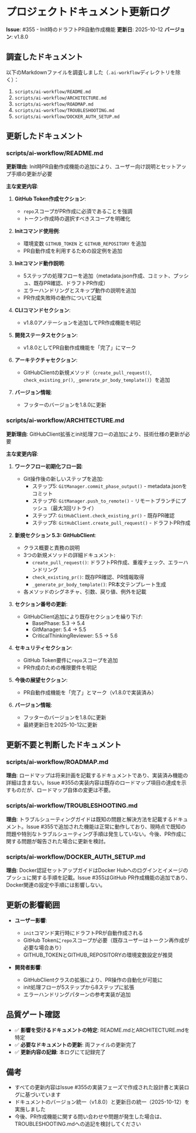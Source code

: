 # プロジェクトドキュメント更新ログ

**Issue**: #355 - Init時のドラフトPR自動作成機能
**更新日**: 2025-10-12
**バージョン**: v1.8.0

## 調査したドキュメント

以下のMarkdownファイルを調査しました（`.ai-workflow`ディレクトリを除く）：

1. `scripts/ai-workflow/README.md`
2. `scripts/ai-workflow/ARCHITECTURE.md`
3. `scripts/ai-workflow/ROADMAP.md`
4. `scripts/ai-workflow/TROUBLESHOOTING.md`
5. `scripts/ai-workflow/DOCKER_AUTH_SETUP.md`

## 更新したドキュメント

### scripts/ai-workflow/README.md

**更新理由**: Init時PR自動作成機能の追加により、ユーザー向け説明とセットアップ手順の更新が必要

**主な変更内容**:
1. **GitHub Token作成セクション**:
   - `repo`スコープがPR作成に必須であることを強調
   - トークン作成時の選択すべきスコープを明確化

2. **Initコマンド使用例**:
   - 環境変数 `GITHUB_TOKEN` と `GITHUB_REPOSITORY` を追加
   - PR自動作成を利用するための設定例を追加

3. **Initコマンド動作説明**:
   - 5ステップの処理フローを追加（metadata.json作成、コミット、プッシュ、既存PR確認、ドラフトPR作成）
   - エラーハンドリングとスキップ動作の説明を追加
   - PR作成失敗時の動作について記載

4. **CLIコマンドセクション**:
   - v1.8.0アノテーションを追加してPR作成機能を明記

5. **開発ステータスセクション**:
   - v1.8.0としてPR自動作成機能を「完了」にマーク

6. **アーキテクチャセクション**:
   - GitHubClientの新規メソッド（`create_pull_request()`, `check_existing_pr()`, `_generate_pr_body_template()`）を追加

7. **バージョン情報**:
   - フッターのバージョンを1.8.0に更新

### scripts/ai-workflow/ARCHITECTURE.md

**更新理由**: GitHubClient拡張とinit処理フローの追加により、技術仕様の更新が必要

**主な変更内容**:
1. **ワークフロー初期化フロー図**:
   - Git操作後の新しいステップを追加:
     - ステップ5: `GitManager.commit_phase_output()` - metadata.jsonをコミット
     - ステップ6: `GitManager.push_to_remote()` - リモートブランチにプッシュ（最大3回リトライ）
     - ステップ7: `GitHubClient.check_existing_pr()` - 既存PR確認
     - ステップ8: `GitHubClient.create_pull_request()` - ドラフトPR作成

2. **新規セクション 5.3: GitHubClient**:
   - クラス概要と責務の説明
   - 3つの新規メソッドの詳細ドキュメント:
     - `create_pull_request()`: ドラフトPR作成、重複チェック、エラーハンドリング
     - `check_existing_pr()`: 既存PR確認、PR情報取得
     - `_generate_pr_body_template()`: PR本文テンプレート生成
   - 各メソッドのシグネチャ、引数、戻り値、例外を記載

3. **セクション番号の更新**:
   - GitHubClient追加により既存セクションを繰り下げ:
     - BasePhase: 5.3 → 5.4
     - GitManager: 5.4 → 5.5
     - CriticalThinkingReviewer: 5.5 → 5.6

4. **セキュリティセクション**:
   - GitHub Token要件に`repo`スコープを追加
   - PR作成のための権限要件を明記

5. **今後の展望セクション**:
   - PR自動作成機能を「完了」とマーク（v1.8.0で実装済み）

6. **バージョン情報**:
   - フッターのバージョンを1.8.0に更新
   - 最終更新日を2025-10-12に更新

## 更新不要と判断したドキュメント

### scripts/ai-workflow/ROADMAP.md
**理由**: ロードマップは将来計画を記載するドキュメントであり、実装済み機能の詳細は含まない。Issue #355の実装内容は既存のロードマップ項目の達成を示すものだが、ロードマップ自体の変更は不要。

### scripts/ai-workflow/TROUBLESHOOTING.md
**理由**: トラブルシューティングガイドは既知の問題と解決方法を記載するドキュメント。Issue #355で追加された機能は正常に動作しており、現時点で既知の問題や特別なトラブルシューティング手順は発生していない。今後、PR作成に関する問題が報告された場合に更新を検討。

### scripts/ai-workflow/DOCKER_AUTH_SETUP.md
**理由**: Docker認証セットアップガイドはDocker Hubへのログインとイメージのプッシュに関する手順を記載。Issue #355はGitHub PR作成機能の追加であり、Docker関連の設定や手順には影響しない。

## 更新の影響範囲

- **ユーザー影響**:
  - `init`コマンド実行時にドラフトPRが自動作成される
  - GitHub Tokenに`repo`スコープが必要（既存ユーザーはトークン再作成が必要な場合あり）
  - GITHUB_TOKENとGITHUB_REPOSITORYの環境変数設定が推奨

- **開発者影響**:
  - GitHubClientクラスの拡張により、PR操作の自動化が可能に
  - init処理フローが5ステップから8ステップに拡張
  - エラーハンドリングパターンの参考実装が追加

## 品質ゲート確認

- ✅ **影響を受けるドキュメントの特定**: README.mdとARCHITECTURE.mdを特定
- ✅ **必要なドキュメントの更新**: 両ファイルの更新完了
- ✅ **更新内容の記録**: 本ログにて記録完了

## 備考

- すべての更新内容はIssue #355の実装フェーズで作成された設計書と実装ログに基づいています
- ドキュメントのバージョン統一（v1.8.0）と更新日の統一（2025-10-12）を実施しました
- 今後、PR作成機能に関する問い合わせや問題が発生した場合は、TROUBLESHOOTING.mdへの追記を検討してください
